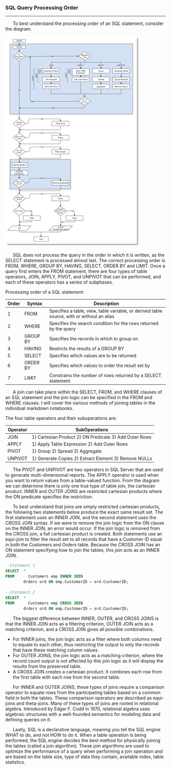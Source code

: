 ### SQL Query Processing Order

-----

&nbsp;&nbsp;&nbsp;&nbsp;&nbsp;&nbsp;To best understand the processing order of an SQL statement, consider the diagram.     


![SQL Processing Order](/Database%20Tips%20and%20Tricks/Advanced%20SQL%20Joins/images/test.png)


  &nbsp;&nbsp;&nbsp;&nbsp;&nbsp;&nbsp;SQL does not process the query in the order in which it is written, as the SELECT statement is processed almost last.  The correct processing order is FROM, WHERE, GROUP BY, HAVING, SELECT, ORDER BY and LIMIT.  Once a query first enters the FROM statement, there are four types of table operators, JOIN, APPLY, PIVOT, and UNPIVOT that can be performed, and each of these operators has a series of subphases.

Processing order of a SQL statement:

| Order |   Syntax  |                                         Description                                         |
|-------|-----------|---------------------------------------------------------------------------------------------|
|     1 |  FROM     |  Specifies a table, view, table variable, or derived table source, with or without an alias |
|     2 |  WHERE    |  Specifies the search condition for the rows returned by the query                          |
|     3 |  GROUP BY |  Specifies the records in which to group on                                                 |
|     4 |  HAVING   |  Restricts the results of a GROUP BY                                                        |
|     5 |  SELECT   |  Specifies which values are to be returned                                                  |
|     6 |  ORDER BY |  Specifies which values to order the result set by                                          |
|     7 |  LIMIT    |  Constrains the number of rows returned by a SELECT statement                               |

&nbsp;&nbsp;&nbsp;&nbsp;&nbsp;&nbsp;A join can take place within the SELECT, FROM, and WHERE clauses of an SQL statement and the join logic can be specified in the FROM and WHERE clauses.  I will cover the various methods of joining tables in the individual markdown notebooks.

The four table operators and their suboperations are:

| Operator |                      SubOperations                      |
|----------|---------------------------------------------------------|
| JOIN     |  1) Cartesian Product 2) ON Predicate 3) Add Outer Rows |
| APPLY    |  1) Apply Table Expression 2) Add Outer Rows            |
| PIVOT    |  1) Group 2) Spread 3) Aggregate                        |
| UNPIVOT  |  1) Generate Copies 2) Extract Element 3) Remove NULLs  |

&nbsp;&nbsp;&nbsp;&nbsp;&nbsp;&nbsp;The PIVOT and UNPIVOT are two operators in SQL Server that are used to generate multi-dimensional reports. The APPLY operator is used when you want to return values from a table-valued function.
From the diagram we can determine there is only one true type of table join, the cartesian product.  INNER and OUTER JOINS are restricted cartesian products where the ON predicate specifies the restriction.  

&nbsp;&nbsp;&nbsp;&nbsp;&nbsp;&nbsp;To best understand that joins are simply restricted cartesian products, the following two statements below produce the exact same result set.  The first statement uses an INNER JOIN, and the second statement uses the CROSS JOIN syntax.  If we were to remove the join logic from the ON clause on the INNER JOIN, an error would occur.  If the join logic is removed from the CROSS join, a full cartesian product is created.  Both statements use an equi-join to filter the result set to all records that have a Customer ID equal in both the Customers and Orders table.  Because the CROSS JOIN has an ON statement specifying how to join the tables, this join acts as an INNER JOIN.     

```sql
--Statement 1
SELECT  *
FROM	  Customers emp INNER JOIN
        Orders ord ON emp.CustomerID = ord.CustomerID;

--Statement 2
SELECT  *
FROM	  Customers emp CROSS JOIN
        Orders ord ON emp.CustomerID = ord.CustomerID;
```

&nbsp;&nbsp;&nbsp;&nbsp;&nbsp;&nbsp;The biggest difference between INNER, OUTER, and CROSS JOINS is that the INNER JOIN acts as a filtering criterion, OUTER JOIN acts as a matching criterion, and a CROSS JOIN gives all possible combinations.
  
* For INNER joins, the join logic acts as a filter where both columns need to equate to each other, thus restricting the output to only the records that have these matching column values. 
* For OUTER JOINS, the join logic acts as a matching criterion, where the record count output is not affected by this join logic as it will display the results from the preserved table.
* A CROSS JOIN creates a cartesian product.  It combines each row from the first table with each row from the second table.

&nbsp;&nbsp;&nbsp;&nbsp;&nbsp;&nbsp;For INNER and OUTER JOINS, these types of joins require a comparison operator to equate rows from the participating tables based on a common field in both the tables.  These comparison operators are described as equi-joins and theta-joins.  Many of these types of joins are rooted in relational algebra.  Introduced by Edgar F. Codd in 1970, relational algebra uses algebraic structures with a well-founded semantics for modeling data and defining queries on it.

&nbsp;&nbsp;&nbsp;&nbsp;&nbsp;&nbsp;Lastly, SQL is a declarative language, meaning you tell the SQL engine WHAT to do, and not HOW to do it.  When a table operation is being performed, the SQL engine decides the best method for physically joining the tables (called a join algorithm).  These join algorithms are used to optimize the performance of a query when performing a join operation and are based on the table size, type of data they contain, available index, table statistics.
